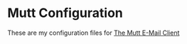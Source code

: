 Mutt Configuration
==================

These are my configuration files for [The Mutt E-Mail Client](http://www.mutt.org/)